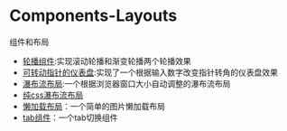 # Components-Layouts
组件和布局
- [轮播组件](https://yangzhiyang.github.io/Components-Layouts/%E8%BD%AE%E6%92%AD%E5%9B%BE/Carousel.html):实现滚动轮播和渐变轮播两个轮播效果    
- [可转动指针的仪表盘](https://yangzhiyang.github.io/Components-Layouts/Dashboard.html):实现了一个根据输入数字改变指针转角的仪表盘效果     
- [瀑布流布局](https://yangzhiyang.github.io/Components-Layouts/WaterFall.html):一个根据浏览器窗口大小自动调整的瀑布流布局 
- [纯css瀑布流布局](https://yangzhiyang.github.io/Components-Layouts/WaterFall-purecss.html)      
- [懒加载布局](https://yangzhiyang.github.io/Components-Layouts/lazyLoad.html)：一个简单的图片懒加载布局
- [tab组件](https://yangzhiyang.github.io/Components-Layouts/tab.html)：一个tab切换组件

